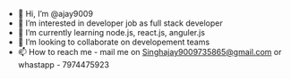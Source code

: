 - 👋 Hi, I’m @ajay9009
- 👀 I’m interested in developer job as full stack developer
- 🌱 I’m currently learning node.js, react.js, anguler.js
- 💞️ I’m looking to collaborate on developement teams
- 📫 How to reach me - mail me on Singhajay9009735865@gmail.com or whastapp - 7974475923

<!---
ajay9009/ajay9009 is a ✨ special ✨ repository because its `README.md` (this file) appears on your GitHub profile.
You can click the Preview link to take a look at your changes.
--->
